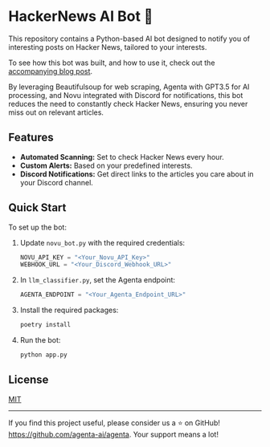 # HackerNews AI Bot 🤖

This repository contains a Python-based AI bot designed to notify you of interesting posts on Hacker News, tailored to your interests. 

To see how this bot was built, and how to use it, check out the [accompanying blog post](https://www.novu.com/blog/ai-bot-hacker-news/).

By leveraging Beautifulsoup for web scraping, Agenta with GPT3.5 for AI processing, and Novu integrated with Discord for notifications, this bot reduces the need to constantly check Hacker News, ensuring you never miss out on relevant articles.

## Features

- **Automated Scanning:** Set to check Hacker News every hour.
- **Custom Alerts:** Based on your predefined interests.
- **Discord Notifications:** Get direct links to the articles you care about in your Discord channel.

## Quick Start

To set up the bot:

1. Update `novu_bot.py` with the required credentials:
   ```python
   NOVU_API_KEY = "<Your_Novu_API_Key>"
   WEBHOOK_URL = "<Your_Discord_Webhook_URL>"
   ```

2. In `llm_classifier.py`, set the Agenta endpoint:
   ```python
   AGENTA_ENDPOINT = "<Your_Agenta_Endpoint_URL>"
   ```

3. Install the required packages:
   ```bash
   poetry install
   ```
4. Run the bot:
   ```bash
   python app.py
   ```

## License

[MIT](https://opensource.org/licenses/MIT)

---

If you find this project useful, please consider us a ⭐ on GitHub! https://github.com/agenta-ai/agenta. 
Your support means a lot!

